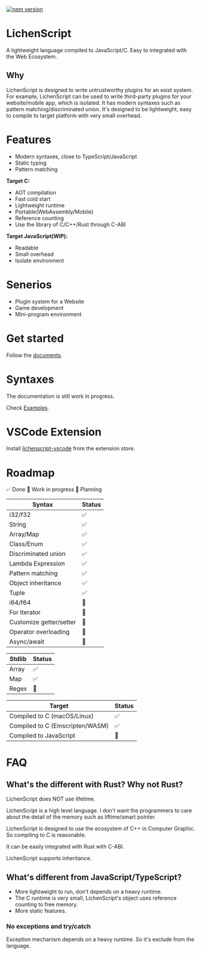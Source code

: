 
[![npm version](https://img.shields.io/npm/v/lichenscript.svg)](https://www.npmjs.com/package/lichenscript)


# LichenScript

A lightweight language compiled to JavaScript/C.
Easy to integrated with the Web Ecosystem.

## Why

LichenScript is designed to write untrustworthy plugins for an exist system.
For example, LichenScript can be used to write third-party plugins for your website/mobile app, which is isolated.
It has modern syntaxes such as pattern matching/discriminated union.
It's designed to be lightweight, easy to compile to target platform with very small overhead.

# Features

- Modern syntaxes, close to TypeScript/JavaScript
- Static typing
- Pattern matching

**Target C:**

- AOT compilation
- Fast cold start
- Lightweight runtime
- Portable(WebAssembly/Mobile)
- Reference counting
- Use the library of C/C++/Rust through C-ABI

**Target JavaScript(WIP):**

- Readable
- Small overhead
- Isolate environment

# Senerios

- Plugin system for a Website
- Game development
- Mini-program environment

# Get started

Follow the [documents](https://docs.lichenscript.com/get-started).

# Syntaxes

The documentation is still work in progress.

Check [Examples](./examples/).

# VSCode Extension

Install [lichenscript-vscode](https://github.com/vincentdchan/lichenscript-vscode) from the extension store.

# Roadmap

✅ Done
🔨 Work in progress
📖 Planning

| Syntax | Status |
| ------ | ------ |
| i32/f32 | ✅ |
| String | ✅ |
| Array/Map | ✅ |
| Class/Enum | ✅ |
| Discriminated union | ✅ |
| Lambda Expression | ✅ |
| Pattern matching | ✅ |
| Object inheritance | ✅ |
| Tuple | ✅ |
| i64/f64 | 🔨 |
| For Iterator | 🔨 |
| Customize getter/setter | 🔨 |
| Operator overloading | 📖 |
| Async/await | 📖 |

| Stdlib | Status |
| ------ | ------ |
| Array | ✅ |
| Map | ✅ |
| Regex | 📖 |

| Target | Status |
| ------ | ------ |
| Compiled to C (macOS/Linux) | ✅ |
| Compiled to C (Emscripten/WASM) | ✅ |
| Compiled to JavaScript | 🔨 |

# FAQ

## What's the different with Rust? Why not Rust?

LichenScript does NOT use lifetime.

LichenScript is a high level language.
I don't want the programmers to care about the detail
of the memory such as liftime/smart pointer.

LichenScript is designed to use the ecosystem of C++ in
Computer Graphic. So compiling to C is reasonable.

It can be easily integrated with Rust with C-ABI.

LichenScript supports inheritance.

## What's different from JavaScript/TypeScript?

- More lightweight to run, don't depends on a heavy runtime.
- The C runtime is very small, LichenScript's object uses reference counting to free memory.
- More static features.

### No exceptions and try/catch

Exception mechanism depends on a heavy runtime.
So it's exclude from the language.
